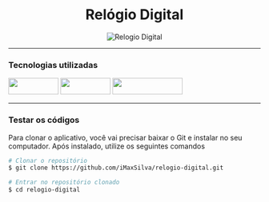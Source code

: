
<div align="center">
  
# Relógio Digital
<img src="https://media1.giphy.com/media/diP5RZJE91v8cjFgKu/giphy.gif?cid=790b76119594a9bd278affe41aaa65935eed5ca41fe8f69a&rid=giphy.gif&ct=g" alt="Relogio Digital" srcset="">
<hr></hr>

</div>


### Tecnologias utilizadas

<img width="100px" height="33px" src="https://img.shields.io/badge/HTML5-E34F26?style=for-the-badge&logo=html5&logoColor=white"/> <img width="100px" height="33px" src="https://img.shields.io/badge/CSS3-1572B6?style=for-the-badge&logo=css3&logoColor=white"/> <img width="140px" height="33px" src="https://img.shields.io/badge/JavaScript-323330?style=for-the-badge&logo=javascript&logoColor=F7DF1E"/>

<hr></hr>

### Testar os códigos
<p>Para clonar o aplicativo, você vai precisar baixar o Git e instalar no seu computador. Após instalado, utilize os seguintes comandos</p>

```bash
# Clonar o repositório
$ git clone https://github.com/iMaxSilva/relogio-digital.git

# Entrar no repositório clonado
$ cd relogio-digital

```

